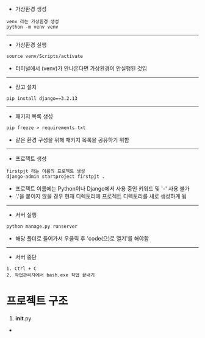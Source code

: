 - 가상환경 생성
```
venv 라는 가상환경 생성
python -m venv venv
```
---
- 가상환경 실행
```
source venv/Scripts/activate
```
- 터미널에서 (venv)가 안나온다면 가상환경이 안실행된 것임
---
- 장고 설치
```
pip install django==3.2.13
```
---
- 패키지 목록 생성
```
pip freeze > requirements.txt
```
  - 같은 환경 구성을 위해 패키지 목록을 공유하기 위함
---
- 프로젝트 생성
```
firstpjt 라는 이름의 프로젝트 생성
django-admin startproject firstpjt .
```
- 프로젝트 이름에는 Python이나 Django에서 사용 중인 키워드 및 '-' 사용 불가
- '.'을 붙이지 않을 경우 현재 디렉토리에 프로젝트 디렉토리를 새로 생성하게 됨
---
- 서버 실행
```
python manage.py runserver
```
- 해당 폴더로 들어가서 우클릭 후 'code(으)로 열기'를 해야함
---
- 서버 중단
```
1. Ctrl + C
2. 작업관리자에서 bash.exe 작업 끝내기
```

# 프로젝트 구조
1. __init__.py
  - 